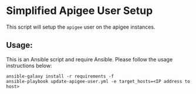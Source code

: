 # Simplified Apigee User Setup
This script will setup the `apigee` user on the apigee instances.

## Usage: 
This is an Ansible script and require Ansible. Please follow the usage instructions below:

    ansible-galaxy install -r requirements -f
    ansible-playbook update-apigee-user.yml -e target_hosts=<IP address to host>
        